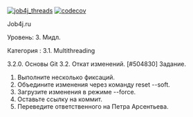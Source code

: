 [![job4j_threads](https://github.com/Dima-Stepanov/job4j_threads/actions/workflows/maven.yml/badge.svg)](https://github.com/Dima-Stepanov/job4j_threads/actions/workflows/maven.yml)
[![codecov](https://codecov.io/gh/Dima-Stepanov/job4j_threads/branch/master/graph/badge.svg?token=TY1ULGTTF7)](https://codecov.io/gh/Dima-Stepanov/job4j_threads)


Job4j.ru

Уровень: 3. Мидл.

Категория : 3.1. Multithreading

3.2.0. Основы Git
3.2. Откат изменений. [#504830]
Задание.
1. Выполните несколько фиксаций.
2. Объедините изменения через команду reset --soft.
3. Загрузите изменения в режиме --force.
4. Оставьте ссылку на коммит.
5. Переведите ответственного на Петра Арсентьева.